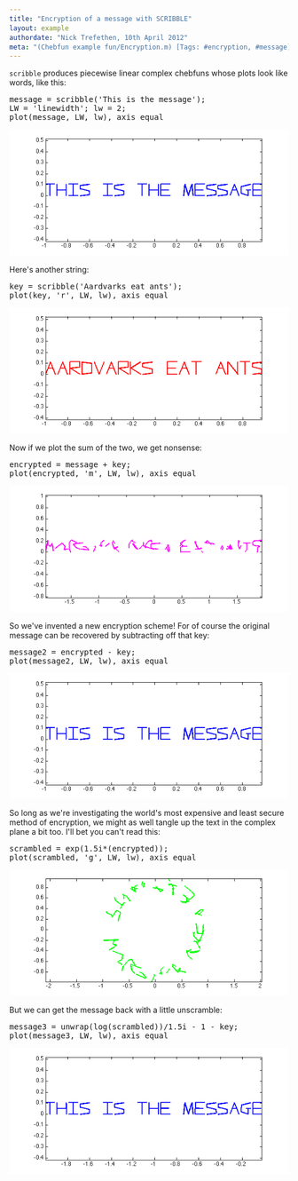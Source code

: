 ```yaml
---
title: "Encryption of a message with SCRIBBLE"
layout: example
authordate: "Nick Trefethen, 10th April 2012"
meta: "(Chebfun example fun/Encryption.m) [Tags: #encryption, #message]"
---
```


`scribble` produces piecewise linear complex chebfuns whose plots look like words, like this:

<pre class="mcode-input">message = scribble('This is the message');
LW = 'linewidth'; lw = 2;
plot(message, LW, lw), axis equal</pre><img src="img/Encryption_01.png" alt="">

Here's another string:

<pre class="mcode-input">key = scribble('Aardvarks eat ants');
plot(key, 'r', LW, lw), axis equal</pre><img src="img/Encryption_02.png" alt="">

Now if we plot the sum of the two, we get nonsense:

<pre class="mcode-input">encrypted = message + key;
plot(encrypted, 'm', LW, lw), axis equal</pre><img src="img/Encryption_03.png" alt="">

So we've invented a new encryption scheme!  For of course the original message can be recovered by subtracting off that key:

<pre class="mcode-input">message2 = encrypted - key;
plot(message2, LW, lw), axis equal</pre><img src="img/Encryption_04.png" alt="">

So long as we're investigating the world's most expensive and least secure method of encryption, we might as well tangle up the text in the complex plane a bit too.  I'll bet you can't read this:

<pre class="mcode-input">scrambled = exp(1.5i*(encrypted));
plot(scrambled, 'g', LW, lw), axis equal</pre><img src="img/Encryption_05.png" alt="">

But we can get the message back with a little unscramble:

<pre class="mcode-input">message3 = unwrap(log(scrambled))/1.5i - 1 - key;
plot(message3, LW, lw), axis equal</pre><img src="img/Encryption_06.png" alt="">

